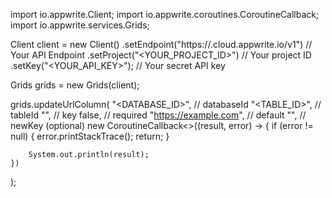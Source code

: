 import io.appwrite.Client;
import io.appwrite.coroutines.CoroutineCallback;
import io.appwrite.services.Grids;

Client client = new Client()
    .setEndpoint("https://<REGION>.cloud.appwrite.io/v1") // Your API Endpoint
    .setProject("<YOUR_PROJECT_ID>") // Your project ID
    .setKey("<YOUR_API_KEY>"); // Your secret API key

Grids grids = new Grids(client);

grids.updateUrlColumn(
    "<DATABASE_ID>", // databaseId
    "<TABLE_ID>", // tableId
    "", // key
    false, // required
    "https://example.com", // default
    "", // newKey (optional)
    new CoroutineCallback<>((result, error) -> {
        if (error != null) {
            error.printStackTrace();
            return;
        }

        System.out.println(result);
    })
);

